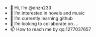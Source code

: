 - 👋 Hi, I’m @dnzn233
- 👀 I’m interested in novels and music
- 🌱 I’m currently learning github
- 💞️ I’m looking to collaborate on ...
- 📫 How to reach me by qq:1277037657

<!---
dnzn233/dnzn233 is a ✨ special ✨ repository because its `README.md` (this file) appears on your GitHub profile.
You can click the Preview link to take a look at your changes.
--->
